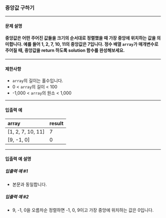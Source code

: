 ### 중앙값 구하기

***

#### 문제 설명
#### 중앙값은 어떤 주어진 값들을 크기의 순서대로 정렬했을 때 가장 중앙에 위치하는 값을 의미합니다. 예를 들어 1, 2, 7, 10, 11의 중앙값은 7입니다. 정수 배열 `array`가 매개변수로 주어질 때, 중앙값을 return 하도록 solution 함수를 완성해보세요.

***

#### 제한사항
* `array`의 길이는 홀수입니다.
* 0 < `array`의 길이 < 100
* -1,000 < `array`의 원소 < 1,000

***

#### 입출력 예
array            |	result|
|:--             |:--
[1, 2, 7, 10, 11]|7       |
[9, -1, 0]	     |0       |

***

#### 입출력 예 설명
##### 입출력 예 #1
* 본문과 동일합니다.

##### 입출력 예 #2
* 9, -1, 0을 오름차순 정렬하면 -1, 0, 9이고 가장 중앙에 위치하는 값은 0입니다.
